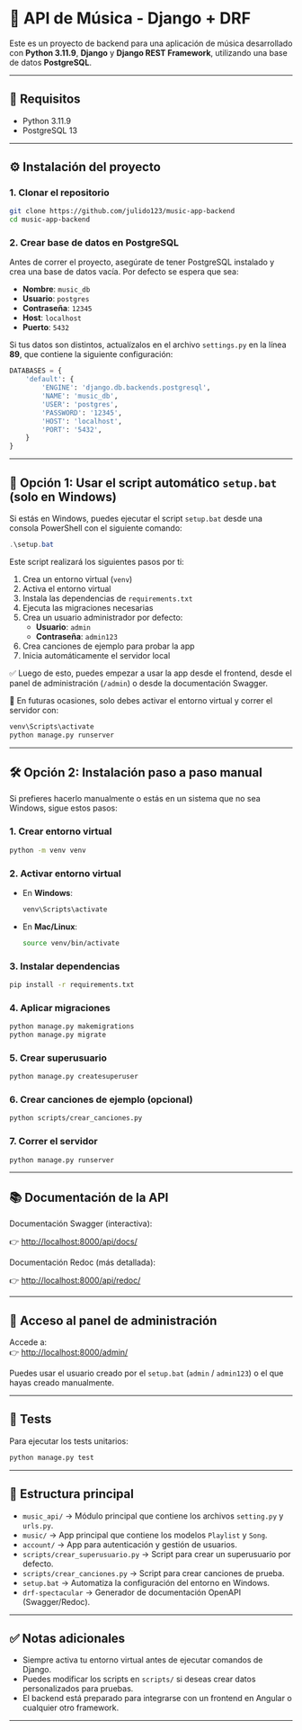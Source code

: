 # 🎵 API de Música - Django + DRF

Este es un proyecto de backend para una aplicación de música desarrollado con **Python 3.11.9**, **Django** y **Django REST Framework**, utilizando una base de datos **PostgreSQL**.

---

## 🚀 Requisitos

- Python 3.11.9  
- PostgreSQL 13

---

## ⚙️ Instalación del proyecto

### 1. Clonar el repositorio

```bash
git clone https://github.com/julido123/music-app-backend
cd music-app-backend
```

### 2. Crear base de datos en PostgreSQL

Antes de correr el proyecto, asegúrate de tener PostgreSQL instalado y crea una base de datos vacía. Por defecto se espera que sea:

- **Nombre**: `music_db`
- **Usuario**: `postgres`
- **Contraseña**: `12345`
- **Host**: `localhost`
- **Puerto**: `5432`

Si tus datos son distintos, actualízalos en el archivo `settings.py` en la línea **89**, que contiene la siguiente configuración:

```python
DATABASES = {
    'default': {
        'ENGINE': 'django.db.backends.postgresql',
        'NAME': 'music_db',
        'USER': 'postgres',
        'PASSWORD': '12345',
        'HOST': 'localhost',
        'PORT': '5432',
    }
}
```

---

## 🧰 Opción 1: Usar el script automático `setup.bat` (solo en Windows)

Si estás en Windows, puedes ejecutar el script `setup.bat` desde una consola PowerShell con el siguiente comando:

```powershell
.\setup.bat
```

Este script realizará los siguientes pasos por ti:

1. Crea un entorno virtual (`venv`)
2. Activa el entorno virtual
3. Instala las dependencias de `requirements.txt`
4. Ejecuta las migraciones necesarias
5. Crea un usuario administrador por defecto:
   - **Usuario**: `admin`
   - **Contraseña**: `admin123`
6. Crea canciones de ejemplo para probar la app
7. Inicia automáticamente el servidor local

✅ Luego de esto, puedes empezar a usar la app desde el frontend, desde el panel de administración (`/admin`) o desde la documentación Swagger.

🔁 En futuras ocasiones, solo debes activar el entorno virtual y correr el servidor con:

```bash
venv\Scripts\activate
python manage.py runserver
```

---

## 🛠️ Opción 2: Instalación paso a paso manual

Si prefieres hacerlo manualmente o estás en un sistema que no sea Windows, sigue estos pasos:

### 1. Crear entorno virtual

```bash
python -m venv venv
```

### 2. Activar entorno virtual

- En **Windows**:

  ```bash
  venv\Scripts\activate
  ```

- En **Mac/Linux**:

  ```bash
  source venv/bin/activate
  ```

### 3. Instalar dependencias

```bash
pip install -r requirements.txt
```

### 4. Aplicar migraciones

```bash
python manage.py makemigrations
python manage.py migrate
```

### 5. Crear superusuario

```bash
python manage.py createsuperuser
```

### 6. Crear canciones de ejemplo (opcional)

```bash
python scripts/crear_canciones.py
```

### 7. Correr el servidor

```bash
python manage.py runserver
```

---

## 📚 Documentación de la API

Documentación Swagger (interactiva):

👉 [http://localhost:8000/api/docs/](http://localhost:8000/api/docs/)

Documentación Redoc (más detallada):

👉 [http://localhost:8000/api/redoc/](http://localhost:8000/api/redoc/)

---

## 👤 Acceso al panel de administración

Accede a:  
👉 [http://localhost:8000/admin/](http://localhost:8000/admin/)

Puedes usar el usuario creado por el `setup.bat` (`admin` / `admin123`) o el que hayas creado manualmente.

---

## 🧪 Tests

Para ejecutar los tests unitarios:

```bash
python manage.py test
```

---

## 🧩 Estructura principal
- `music_api/` → Módulo principal que contiene los archivos `setting.py` y `urls.py`.
- `music/` → App principal que contiene los modelos `Playlist` y `Song`.
- `account/` → App para autenticación y gestión de usuarios.
- `scripts/crear_superusuario.py` → Script para crear un superusuario por defecto.
- `scripts/crear_canciones.py` → Script para crear canciones de prueba.
- `setup.bat` → Automatiza la configuración del entorno en Windows.
- `drf-spectacular` → Generador de documentación OpenAPI (Swagger/Redoc).

---

## ✅ Notas adicionales

- Siempre activa tu entorno virtual antes de ejecutar comandos de Django.
- Puedes modificar los scripts en `scripts/` si deseas crear datos personalizados para pruebas.
- El backend está preparado para integrarse con un frontend en Angular o cualquier otro framework.

---
